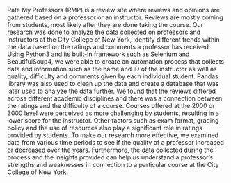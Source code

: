 Rate My Professors (RMP) is a review site where reviews and opinions are gathered based on a professor or an instructor. Reviews are mostly coming from students, most likely after they are done taking the course. Our research was done to analyze the data collected on professors and instructors at the City College of New York, identify different trends within the data based on the ratings and comments a professor has received. Using Python3 and its built-in framework such as Selenium and BeautifulSoup4, we were able to create an automation process that collects data and information such as the name and ID of the instructor as well as quality, difficulty and comments given by each individual student. Pandas library was also used to clean up the data and create a database that was later used to analyze the data further. We found that the reviews differed across different academic disciplines and there was a connection between the ratings and the difficulty of a course. Courses offered at the 2000 or 3000 level were perceived as more challenging by students, resulting in a lower score for the instructor. Other factors such as exam format, grading policy and the use of resources also play a significant role in ratings provided by students. To make our research more effective, we examined data from various time periods to see if the quality of a professor increased or decreased over the years. Furthermore, the data collected during the process and the insights provided can help us understand a professor’s strengths and weaknesses in connection to a particular course at the City College of New York.
